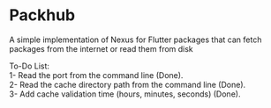 # Packhub
A simple implementation of Nexus for Flutter packages that can fetch packages from the internet or read them from disk

To-Do List:<br />
1- Read the port from the command line (Done).<br />
2- Read the cache directory path from the command line (Done).<br />
3- Add cache validation time (hours, minutes, seconds) (Done).<br />

